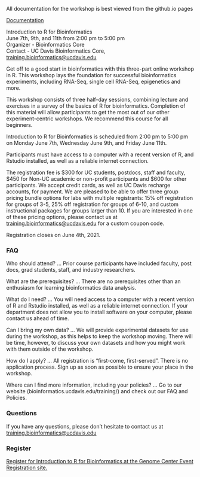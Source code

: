 All documentation for the workshop is best viewed from the github.io pages

[Documentation](https://ucdavis-bioinformatics-training.github.io/2021-June-Introduction-to-R-for-Bioinformatics/)

Introduction to R for Bioinformatics  
June 7th, 9th, and 11th from 2:00 pm to 5:00 pm  
Organizer - Bioinformatics Core  
Contact - UC Davis Bioinformatics Core, training.bioinformatics@ucdavis.edu

Get off to a good start in bioinformatics with this three-part online workshop in R. This workshop lays the foundation for successful bioinformatics experiments, including RNA-Seq, single cell RNA-Seq, epigenetics and more.

This workshop consists of three half-day sessions, combining lecture and exercises in a survey of the basics of R for bioinformatics. Completion of this material will allow participants to get the most out of our other experiment-centric workshops. We recommend this course for all beginners.

Introduction to R for Bioinformatics is scheduled from 2:00 pm to 5:00 pm on Monday June 7th, Wednesday June 9th, and Friday June 11th.

Participants must have access to a computer with a recent version of R, and Rstudio installed, as well as a reliable internet connection.

The registration fee is $300 for UC students, postdocs, staff and faculty, $450 for Non-UC academic or non-profit participants and $600 for other participants. We accept credit cards, as well as UC Davis recharge accounts, for payment. We are pleased to be able to offer three group pricing bundle options for labs with multiple registrants: 15% off registration for groups of 3-5, 25% off registration for groups of 6-10, and custom instructional packages for groups larger than 10. If you are interested in one of these pricing options, please contact us at training.bioinformatics@ucdavis.edu for a custom coupon code.

Registration closes on June 4th, 2021.

### FAQ

Who should attend? … Prior course participants have included faculty, post docs, grad students, staff, and industry researchers.

What are the prerequisites? … There are no prerequisites other than an enthusiasm for learning bioinformatics data analysis.

What do I need? … You will need access to a computer with a recent version of R and Rstudio installed, as well as a reliable internet connection. If your department does not allow you to install software on your computer, please contact us ahead of time.

Can I bring my own data? … We will provide experimental datasets for use during the workshop, as this helps to keep the workshop moving. There will be time, however, to discuss your own datasets and how you might work with them outside of the workshop.

How do I apply? … All registration is “first-come, first-served”. There is no application process.  Sign up as soon as possible to ensure your place in the workshop.

Where can I find more information, including your policies?  ... Go to our website (bioinformatics.ucdavis.edu/training/) and check out our FAQ and Policies.

### Questions

If you have any questions, please don’t hesitate to contact us at training.bioinformatics@ucdavis.edu


### Register

[Register for Introduction to R for Bioinformatics at the Genome Center Event Registration site.](https://registration.genomecenter.ucdavis.edu/events/r_june_2021/)
